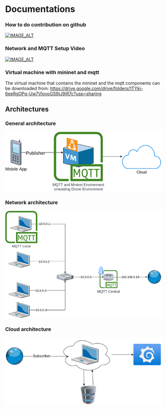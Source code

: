 # Documentations

### How to do contribution on github

[![IMAGE_ALT](https://img.youtube.com/vi/ofA7vt0akt8/0.jpg)](https://youtu.be/ofA7vt0akt8)

### Network and MQTT Setup Video

[![IMAGE_ALT](https://img.youtube.com/vi/uVYY5LiobEM/0.jpg)](https://youtu.be/uVYY5LiobEM)

### Virtual machine with mininet and mqtt

The virtual machine that contains the mininet and the mqtt components can be downloaded from: https://drive.google.com/drive/folders/1TYkj-6eeRgOPq-Uw7VloyoGS9tJ9iR7c?usp=sharing

## Architectures

### General architecture
![image](../images/General.png)

### Network architecture
![image](../images/Network.png)

### Cloud architecture
![image](../images/Cloud.png)